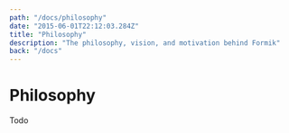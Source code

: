```yaml
---
path: "/docs/philosophy"
date: "2015-06-01T22:12:03.284Z"
title: "Philosophy"
description: "The philosophy, vision, and motivation behind Formik"
back: "/docs"
---
```


# Philosophy

Todo

